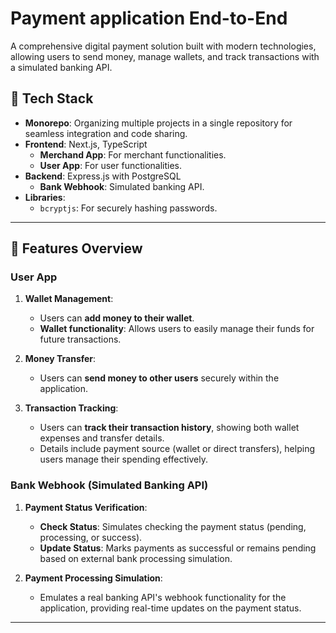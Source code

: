 # Payment application End-to-End

A comprehensive digital payment solution built with modern technologies, allowing users to send money, manage wallets, and track transactions with a simulated banking API.

## 🚀 Tech Stack

- **Monorepo**: Organizing multiple projects in a single repository for seamless integration and code sharing.
- **Frontend**: Next.js, TypeScript
  - **Merchand App**: For merchant functionalities.
  - **User App**: For user functionalities.
- **Backend**: Express.js with PostgreSQL
  - **Bank Webhook**: Simulated banking API.
- **Libraries**:
  - `bcryptjs`: For securely hashing passwords.

---


## 📝 Features Overview

### User App

1. **Wallet Management**:
   - Users can **add money to their wallet**.
   - **Wallet functionality**: Allows users to easily manage their funds for future transactions.

2. **Money Transfer**:
   - Users can **send money to other users** securely within the application.

3. **Transaction Tracking**:
   - Users can **track their transaction history**, showing both wallet expenses and transfer details.
   - Details include payment source (wallet or direct transfers), helping users manage their spending effectively.

### Bank Webhook (Simulated Banking API)

1. **Payment Status Verification**:
   - **Check Status**: Simulates checking the payment status (pending, processing, or success).
   - **Update Status**: Marks payments as successful or remains pending based on external bank processing simulation.

2. **Payment Processing Simulation**:
   - Emulates a real banking API's webhook functionality for the application, providing real-time updates on the payment status.

---




